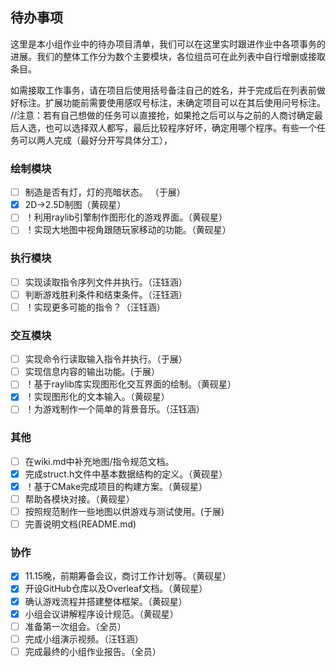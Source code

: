 ## 待办事项

这里是本小组作业中的待办项目清单，我们可以在这里实时跟进作业中各项事务的进展。我们的整体工作分为数个主要模块，各位组员可在此列表中自行增删或接取条目。

如需接取工作事务，请在项目后使用括号备注自己的姓名，并于完成后在列表前做好标注。扩展功能前需要使用感叹号标注，未确定项目可以在其后使用问号标注。
//注意：若有自己想做的任务可以直接抢，如果抢之后可以与之前的人商讨确定最后人选，也可以选择双人都写，最后比较程序好坏，确定用哪个程序。有些一个任务可以两人完成（最好分开写具体分工），
### 绘制模块

- [ ] 制造是否有灯，灯的亮暗状态。 （于展）
- [x] 2D->2.5D制图（黄砚星）
- [ ] ！利用raylib引擎制作图形化的游戏界面。（黄砚星）
- [ ] ！实现大地图中视角跟随玩家移动的功能。（黄砚星）

### 执行模块

- [ ] 实现读取指令序列文件并执行。（汪钰涵）
- [ ] 判断游戏胜利条件和结束条件。（汪钰涵）
- [ ] ！实现更多可能的指令？（汪钰涵）

### 交互模块

- [ ] 实现命令行读取输入指令并执行。（于展）
- [ ] 实现信息内容的输出功能。(于展）
- [ ] ！基于raylib库实现图形化交互界面的绘制。（黄砚星）
- [x] ！实现图形化的文本输入。（黄砚星）
- [ ] ！为游戏制作一个简单的背景音乐。（汪钰涵）

### 其他

- [ ] 在wiki.md中补充地图/指令规范文档。
- [x] 完成struct.h文件中基本数据结构的定义。（黄砚星）
- [x] ！基于CMake完成项目的构建方案。（黄砚星）
- [ ] 帮助各模块对接。（黄砚星）
- [ ] 按照规范制作一些地图以供游戏与测试使用。(于展)
- [ ] 完善说明文档(README.md)

### 协作

- [x] 11.15晚，前期筹备会议，商讨工作计划等。（黄砚星）
- [x] 开设GitHub仓库以及Overleaf文档。（黄砚星）
- [x] 确认游戏流程并搭建整体框架。（黄砚星）
- [x] 小组会议讲解程序设计规范。（黄砚星）
- [ ] 准备第一次组会。（全员）
- [ ] 完成小组演示视频。（汪钰涵）
- [ ] 完成最终的小组作业报告。（全员）
